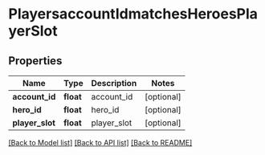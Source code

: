 # PlayersaccountIdmatchesHeroesPlayerSlot

## Properties
Name | Type | Description | Notes
------------ | ------------- | ------------- | -------------
**account_id** | **float** | account_id | [optional] 
**hero_id** | **float** | hero_id | [optional] 
**player_slot** | **float** | player_slot | [optional] 

[[Back to Model list]](../README.md#documentation-for-models) [[Back to API list]](../README.md#documentation-for-api-endpoints) [[Back to README]](../README.md)


